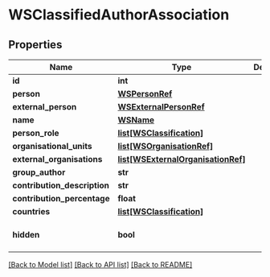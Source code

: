 # WSClassifiedAuthorAssociation

## Properties
Name | Type | Description | Notes
------------ | ------------- | ------------- | -------------
**id** | **int** |  | [optional] 
**person** | [**WSPersonRef**](WSPersonRef.md) |  | [optional] 
**external_person** | [**WSExternalPersonRef**](WSExternalPersonRef.md) |  | [optional] 
**name** | [**WSName**](WSName.md) |  | [optional] 
**person_role** | [**list[WSClassification]**](WSClassification.md) |  | [optional] 
**organisational_units** | [**list[WSOrganisationRef]**](WSOrganisationRef.md) |  | [optional] 
**external_organisations** | [**list[WSExternalOrganisationRef]**](WSExternalOrganisationRef.md) |  | [optional] 
**group_author** | **str** |  | [optional] 
**contribution_description** | **str** |  | [optional] 
**contribution_percentage** | **float** |  | [optional] 
**countries** | [**list[WSClassification]**](WSClassification.md) |  | [optional] 
**hidden** | **bool** |  | [optional] [default to False]

[[Back to Model list]](../README.md#documentation-for-models) [[Back to API list]](../README.md#documentation-for-api-endpoints) [[Back to README]](../README.md)


